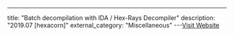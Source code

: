 ---
title: "Batch decompilation with IDA / Hex-Rays Decompiler"
description: "2019.07 [hexacorn]"
external_category: "Miscellaneous"
---[Visit Website](http://www.hexacorn.com/blog/2019/07/04/batch-decompilation-with-ida-hex-rays-decompiler/)

